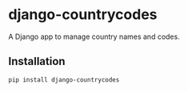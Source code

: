 # django-countrycodes

A Django app to manage country names and codes.

## Installation

```bash
pip install django-countrycodes
